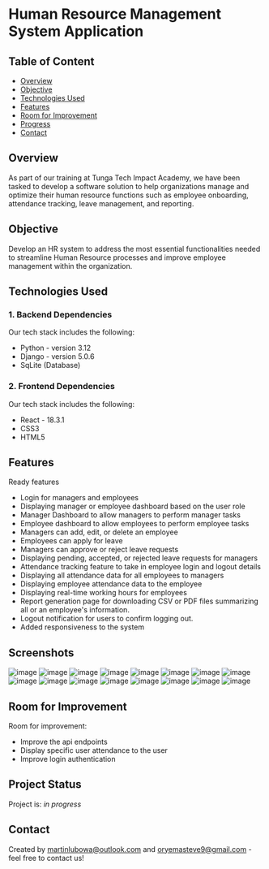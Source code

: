 # Human Resource Management System Application

## Table of Content
* [Overview](#overview)
* [Objective](#objective)
* [Technologies Used](#technologies-used)
* [Features](#features)
* [Room for Improvement](#room-for-improvement)
* [Progress](#progress)
* [Contact](#contact)

## Overview

As part of our training at Tunga Tech Impact Academy, we have been tasked to develop a software solution to help organizations manage and optimize their human resource functions such as employee onboarding, attendance tracking, leave management, and reporting.


## Objective

Develop an HR system to address the most essential functionalities needed to
streamline Human Resource processes and improve employee management
within the organization.

## Technologies Used

### 1. Backend Dependencies
Our tech stack includes the following:
- Python - version 3.12
- Django - version 5.0.6
- SqLite (Database)

### 2. Frontend Dependencies
Our tech stack includes the following:
- React - 18.3.1
- CSS3
- HTML5

## Features

Ready features

- Login for managers and employees
- Displaying manager or employee dashboard based on the user role
- Manager Dashboard to allow managers to perform manager tasks
- Employee dashboard to allow employees to perform employee tasks
- Managers can add, edit, or delete an employee
- Employees can apply for leave
- Managers can approve or reject leave requests
- Displaying pending, accepted, or rejected leave requests for managers
- Attendance tracking feature to take in employee login and logout details
- Displaying all attendance data for all employees to managers
- Displaying employee attendance data to the employee
- Displaying real-time working hours for employees
- Report generation page for downloading CSV or PDF files summarizing all or an employee's information.
- Logout notification for users to confirm logging out.
- Added responsiveness to the system

## Screenshots
![image](./images/img_11.png)
![image](./images/img_12.png)
![image](./images/img_13.png)
![image](./images/img_14.png)
![image](./images/img_15.png)
![image](./images/img_16.png)
![image](./images/img_17.png)
![image](./images/img_18.png)
![image](./images/img_19.png)
![image](./images/img_20.png)
![image](./images/img_21.png)
![image](./images/img_22.png)
![image](./images/img_23.png)
![image](./images/img_24.png)
![image](./images/img_25.png)
![image](./images/img_26.png)

## Room for Improvement

Room for improvement:
- Improve the api endpoints
- Display specific user attendance to the user
- Improve login authentication

## Project Status

Project is: _in progress_ 

## Contact
Created by <martinlubowa@outlook.com> and <oryemasteve9@gmail.com> - feel free to contact us!
